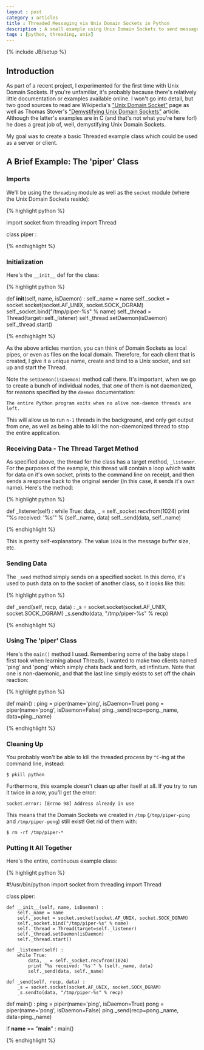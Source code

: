 ```yaml
---
layout : post
category : articles
title : Threaded Messaging via Unix Domain Sockets in Python
description : A small example using Unix Domain Sockets to send messages or data between threads on a local domain.
tags : [python, threading, unix]
---
```

{% include JB/setup %}

## Introduction
As part of a recent project, I experimented for the first time with Unix Domain
Sockets. If you're unfamiliar, it's probably because there's relatively little
documentation or examples available online. I won't go into detail, but two
good sources to read are Wikipedia's ["Unix Domain
Socket"](http://en.wikipedia.org/wiki/Unix_domain_socket) page as well as
Thomas Stover's ["Demystifying Unix Domain
Sockets"](http://www.wsinnovations.com/softeng/articles/uds.html)
article.  Although the latter's examples are in C (and that's not what you're
here for!) he does a great job of, well, demystifying Unix Domain Sockets.

My goal was to create a basic Threaded example class which could be used as a
server or client.

## A Brief Example: The 'piper' Class

### Imports
We'll be using the `threading` module as well as the `socket` module (where the
Unix Domain Sockets reside):

{% highlight python %}

import socket
from threading import Thread

class piper :

{% endhighlight %}

### Initialization
Here's the `__init__` def for the  class:

{% highlight python %}

def __init__(self, name, isDaemon) :
    self._name = name
    self._socket = socket.socket(socket.AF_UNIX, socket.SOCK_DGRAM)
    self._socket.bind("/tmp/piper-%s" % name)
    self._thread = Thread(target=self._listener)
    self._thread.setDaemon(isDaemon)
    self._thread.start()

{% endhighlight %}

As the above articles mention, you can think of Domain Sockets as local pipes,
or even as files on the local domain. Therefore, for each client that is
created, I give it a unique name, create and bind to a Unix socket, and set up
and start the Thread.

Note the `setDaemon(isDaemon)` method call there. It's important, when we go to
create a bunch of individual nodes, that *one* of them is not daemonized, for
reasons specified by the `daemon` documentation:

    The entire Python program exits when no alive non-daemon threads are left.

This will allow us to run `n-1` threads in the background, and only get output
from one, as well as being able to kill the non-daemonized thread to stop the
entire application.

### Receiving Data - The Thread Target Method
As specified above, the thread for the class has a target method, `_listener`.
For the purposes of the example, this thread will contain a loop which waits
for data on it's own socket, prints to the command line on receipt, and then
sends a response back to the original sender (in this case, it sends it's own
name).  Here's the method:

{% highlight python %}

def _listener(self) :
    while True:
        data, _ = self._socket.recvfrom(1024)
        print "%s received: '%s'" % (self._name, data)
        self._send(data, self._name)

{% endhighlight %}

This is pretty self-explanatory. The value `1024` is the message buffer size,
etc.

### Sending Data
The `_send` method simply sends on a specified socket. In this demo, it's used
to push data on to the socket of another class, so it looks like this:

{% highlight python %}

def _send(self, recp, data) :
    _s = socket.socket(socket.AF_UNIX, socket.SOCK_DGRAM)
    _s.sendto(data, "/tmp/piper-%s" % recp)

{% endhighlight %}

### Using The 'piper' Class
Here's the `main()` method I used. Remembering some of the baby steps I first
took when learning about Threads, I wanted to make two clients named
'ping' and 'pong' which simply chats back and forth, ad
infinitum. Note that one is non-daemonic, and that the last line simply exists
to set off the chain reaction:

{% highlight python %}

def main() :
    ping = piper(name='ping', isDaemon=True)
    pong = piper(name='pong', isDaemon=False)
    ping._send(recp=pong._name, data=ping._name)

{% endhighlight %}

### Cleaning Up
You probably won't be able to kill the threaded process by `^C`-ing at the
command line, instead:

    $ pkill python

Furthermore, this example doesn't clean up after itself at all. If you try to
run it twice in a row, you'll get the error:

    socket.error: [Errno 98] Address already in use

This means that the Domain Sockets we created in `/tmp` (`/tmp/piper-ping` and
`/tmp/piper-pong`) still exist! Get rid of them with:

    $ rm -rf /tmp/piper-*

### Putting It All Together
Here's the entire, continuous example class:

{% highlight python %}

#!/usr/bin/python
import socket
from threading import Thread

class piper:

    def __init__(self, name, isDaemon) :
        self._name = name
        self._socket = socket.socket(socket.AF_UNIX, socket.SOCK_DGRAM)
        self._socket.bind("/tmp/piper-%s" % name)
        self._thread = Thread(target=self._listener)
        self._thread.setDaemon(isDaemon)
        self._thread.start()

    def _listener(self) :
        while True:
            data, _ = self._socket.recvfrom(1024)
            print "%s received: '%s'" % (self._name, data)
            self._send(data, self._name)

    def _send(self, recp, data) :
        _s = socket.socket(socket.AF_UNIX, socket.SOCK_DGRAM)
        _s.sendto(data, "/tmp/piper-%s" % recp)

def main() :
    ping = piper(name='ping', isDaemon=True)
    pong = piper(name='pong', isDaemon=False)
    ping._send(recp=pong._name, data=ping._name)

if __name__ == "__main__" :
    main()

{% endhighlight %}

